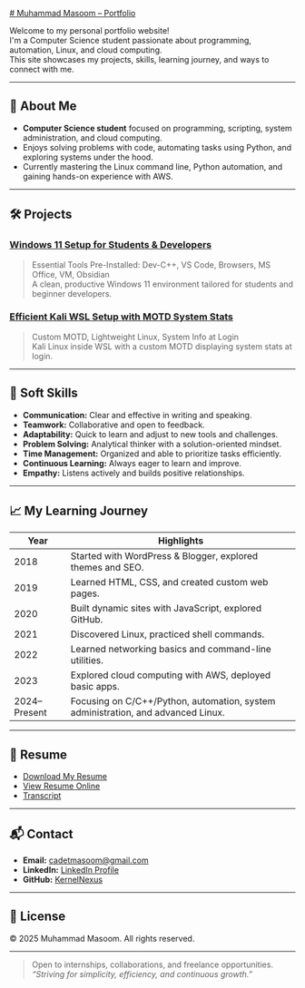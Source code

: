 [# Muhammad Masoom – Portfolio](https://cbajoker.github.io/Portfolio/)

Welcome to my personal portfolio website!  
I'm a Computer Science student passionate about programming, automation, Linux, and cloud computing.  
This site showcases my projects, skills, learning journey, and ways to connect with me.

---

## 🚀 About Me

- **Computer Science student** focused on programming, scripting, system administration, and cloud computing.
- Enjoys solving problems with code, automating tasks using Python, and exploring systems under the hood.
- Currently mastering the Linux command line, Python automation, and gaining hands-on experience with AWS.


---

## 🛠️ Projects

### [Windows 11 Setup for Students & Developers](https://github.com/KernelNexus/win-setup)
> Essential Tools Pre-Installed: Dev-C++, VS Code, Browsers, MS Office, VM, Obsidian  
A clean, productive Windows 11 environment tailored for students and beginner developers.

### [Efficient Kali WSL Setup with MOTD System Stats](https://github.com/KernelNexus/kali-wsl-motd)
> Custom MOTD, Lightweight Linux, System Info at Login  
Kali Linux inside WSL with a custom MOTD displaying system stats at login.

---

## 🧠 Soft Skills

- **Communication:** Clear and effective in writing and speaking.
- **Teamwork:** Collaborative and open to feedback.
- **Adaptability:** Quick to learn and adjust to new tools and challenges.
- **Problem Solving:** Analytical thinker with a solution-oriented mindset.
- **Time Management:** Organized and able to prioritize tasks efficiently.
- **Continuous Learning:** Always eager to learn and improve.
- **Empathy:** Listens actively and builds positive relationships.

---

## 📈 My Learning Journey

| Year | Highlights |
|------|------------|
| 2018 | Started with WordPress & Blogger, explored themes and SEO. |
| 2019 | Learned HTML, CSS, and created custom web pages. |
| 2020 | Built dynamic sites with JavaScript, explored GitHub. |
| 2021 | Discovered Linux, practiced shell commands. |
| 2022 | Learned networking basics and command-line utilities. |
| 2023 | Explored cloud computing with AWS, deployed basic apps. |
| 2024–Present | Focusing on C/C++/Python, automation, system administration, and advanced Linux. |

---

## 📄 Resume

- [Download My Resume](resume.html)
- [View Resume Online](resume.html)
- [Transcript](transcript.pdf)

---

## 📬 Contact

- **Email:** [cadetmasoom@gmail.com](mailto:cadetmasoom@gmail.com)
- **LinkedIn:** [LinkedIn Profile](https://www.linkedin.com/in/your-linkedin)
- **GitHub:** [KernelNexus](https://github.com/KernelNexus)

---

## 📝 License

&copy; 2025 Muhammad Masoom. All rights reserved.

---

> Open to internships, collaborations, and freelance opportunities.  
> _“Striving for simplicity, efficiency, and continuous growth.”_
